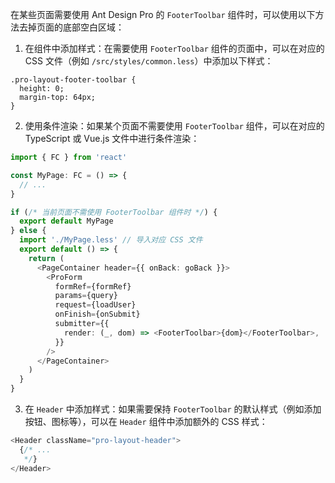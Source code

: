 在某些页面需要使用 Ant Design Pro 的 `FooterToolbar` 组件时，可以使用以下方法去掉页面的底部空白区域：

1. 在组件中添加样式：在需要使用 `FooterToolbar` 组件的页面中，可以在对应的 CSS 文件（例如 `/src/styles/common.less`）中添加以下样式：

```less
.pro-layout-footer-toolbar {
  height: 0;
  margin-top: 64px;
}
```

2. 使用条件渲染：如果某个页面不需要使用 `FooterToolbar` 组件，可以在对应的 TypeScript 或 Vue.js 文件中进行条件渲染：

```typescript
import { FC } from 'react'

const MyPage: FC = () => {
  // ...
}

if (/* 当前页面不需使用 FooterToolbar 组件时 */) {
  export default MyPage
} else {
  import './MyPage.less' // 导入对应 CSS 文件
  export default () => {
    return (
      <PageContainer header={{ onBack: goBack }}>
        <ProForm
          formRef={formRef}
          params={query}
          request={loadUser}
          onFinish={onSubmit}
          submitter={{
            render: (_, dom) => <FooterToolbar>{dom}</FooterToolbar>,
          }}
        />
      </PageContainer>
    )
  }
}
```

3. 在 `Header` 中添加样式：如果需要保持 `FooterToolbar` 的默认样式（例如添加按钮、图标等），可以在 `Header` 组件中添加额外的 CSS 样式：

```javascript
<Header className="pro-layout-header">
  {/* ...
   */}
</Header>
```
